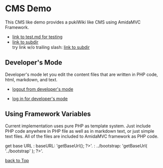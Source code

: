 CMS Demo
========

This CMS like demo provides a pukiWiki like CMS using AmidaMVC Framework.

*   [link to test.md for testing](test.md)
*   [link to subdir](subdir/)  
    try link w/o trailing slash: [link to subdir](subdir)

Developer's Mode
----------------

Developer's mode let you edit the content files that are written in
PHP code, html, markdown, and text.

<?php if( \AmidaMVC\Tools\AuthNot::isLoggedIn( 'authDev' ) ) { ?>
*   [logout from developer's mode](dev_logout)
<?php } else { ?>
*   [log in for developer's mode](dev_login)
<?php } ?>

Using Framework Variables
-------------------------

Current implementation uses pure PHP as template system.
Just include PHP code anywhere in PHP file as well as in markdown text,
or just simple text files. All of the files are included to AmidaMVC
framework as PHP code.

get base URL
: baseURL: '<?php echo $_ctrl->getBaseUrl(); ?>'.
: ../bootstrap: '<?php echo $_ctrl->getBaseUrl( '../bootstrap' ); ?>'.

[back to Top](../)